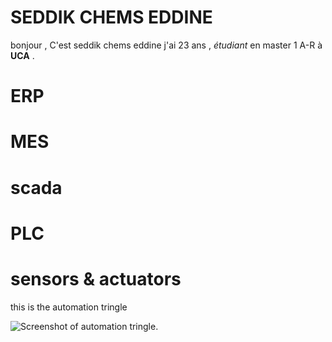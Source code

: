  # SEDDIK CHEMS EDDINE
 
 bonjour ,
 C'est seddik chems eddine j'ai 23 ans , *étudiant* en master 1 A-R à **UCA** .
 
# ERP
# MES 
# scada
# PLC
# sensors & actuators

this is the automation tringle

![Screenshot of automation tringle.](https://www.erp-information.com/wp-content/uploads/2021/01/MES-2.png)
